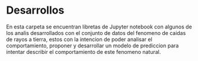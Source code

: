 # Desarrollos 

En esta carpeta se encuentran libretas de Jupyter notebook con algunos de los analis desarrollados con el conjunto de datos del fenomeno de caidas de rayos a tierra, estos con la intencion de poder analisar el comportamiento, proponer y desarrollar un modelo de prediccion para intentar describir el comportamiento de este fenomeno natural.

